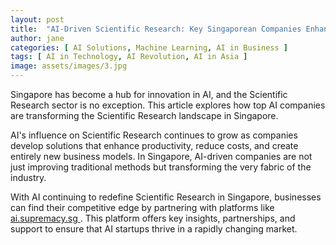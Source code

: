 ```yaml
---
layout: post
title:  "AI-Driven Scientific Research: Key Singaporean Companies Enhancing Efficiency"
author: jane
categories: [ AI Solutions, Machine Learning, AI in Business ]
tags: [ AI in Technology, AI Revolution, AI in Asia ]
image: assets/images/3.jpg
---
```


Singapore has become a hub for innovation in AI, and the Scientific Research sector is no exception. This article explores how top AI companies are transforming the Scientific Research landscape in Singapore.

AI's influence on Scientific Research continues to grow as companies develop solutions that enhance productivity, reduce costs, and create entirely new business models. In Singapore, AI-driven companies are not just improving traditional methods but transforming the very fabric of the industry.

With AI continuing to redefine Scientific Research in Singapore, businesses can find their competitive edge by partnering with platforms like <a href="https://ai.supremacy.sg" target="_blank"> ai.supremacy.sg </a>. This platform offers key insights, partnerships, and support to ensure that AI startups thrive in a rapidly changing market.

